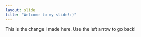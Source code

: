 ```yaml
---
layout: slide
title: "Welcome to my slide!:)"
---
```

This is the change I made here.
Use the left arrow to go back!
